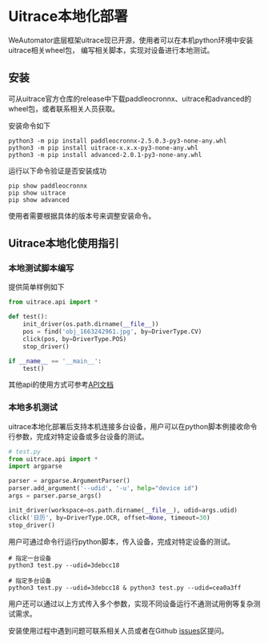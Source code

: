 # Uitrace本地化部署

WeAutomator底层框架uitrace现已开源，使用者可以在本机python环境中安装uitrace相关wheel包，
编写相关脚本，实现对设备进行本地测试。  

## 安装  

可从uitrace官方仓库的release中下载paddleocronnx、uitrace和advanced的wheel包，或者联系相关人员获取。 

安装命令如下

```
python3 -m pip install paddleocronnx-2.5.0.3-py3-none-any.whl
python3 -m pip install uitrace-x.x.x-py3-none-any.whl
python3 -m pip install advanced-2.0.1-py3-none-any.whl
```

运行以下命令验证是否安装成功

```
pip show paddleocronnx
pip show uitrace
pip show advanced
```

使用者需要根据具体的版本号来调整安装命令。

## Uitrace本地化使用指引

### 本地测试脚本编写 

提供简单样例如下

```python
from uitrace.api import *

def test():
    init_driver(os.path.dirname(__file__))
    pos = find('obj_1663242961.jpg', by=DriverType.CV)
    click(pos, by=DriverType.POS)
    stop_driver()

if __name__ == '__main__':
    test()
```

其他api的使用方式可参考[API文档](./api.md)

### 本地多机测试 

uitrace本地化部署后支持本机连接多台设备，用户可以在python脚本例接收命令行参数，完成对特定设备或多台设备的测试。

```python
# test.py
from uitrace.api import *
import argparse

parser = argparse.ArgumentParser()
parser.add_argument('--udid', '-u', help="device id")
args = parser.parse_args()

init_driver(workspace=os.path.dirname(__file__), udid=args.udid)
click('日历', by=DriverType.OCR, offset=None, timeout=30)
stop_driver()
```

用户可通过命令行运行python脚本，传入设备，完成对特定设备的测试。

```shell
# 指定一台设备
python3 test.py --udid=3debcc18

# 指定多台设备
python3 test.py --udid=3debcc18 & python3 test.py --udid=cea0a3ff
```
用户还可以通过以上方式传入多个参数，实现不同设备运行不通测试用例等复杂测试需求。

安装使用过程中遇到问题可联系相关人员或者在Github [issues](https://github.com/WeTestQuality/WeAutomator-docs-examples/issues)区提问。

